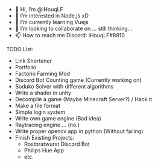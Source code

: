 - 👋 Hi, I’m @iHouqLF
- 👀 I’m interested in Node.js xD
- 🌱 I’m currently learning Vuejs
- 💞️ I’m looking to collaborate on ... still thinking...
- 📫 How to reach me Discord: iHouqLF#8910

TODO List:
- Link Shortener
- Portfolio
- Factorio Farming Mod
- Discord Bot Counting game (Currently working on)
- Soduko Solver with different algorithms
- Write a shader in unity
- Decompile a game (Maybe Minecraft Server?) / Hack it
- Make a file format
- Simple login system
- Write own game engine (Bad idea)
- Raytracing engine.... (no.)
- Write proper opencv app in python (Without failing)
- Finish Existing Projects:
  - Rostbratwurst Discord Bot
  - Philips Hue App
  - etc.


